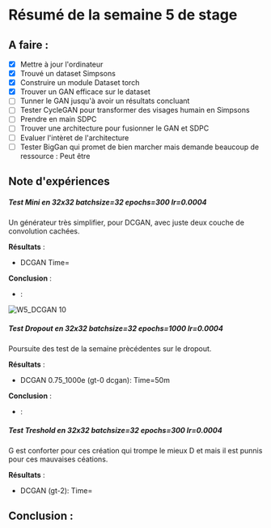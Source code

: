 # Résumé de la semaine 5 de stage


## A faire :

- [x]  Mettre à jour l'ordinateur
- [x]  Trouvé un dataset Simpsons
- [x]  Construire un module Dataset torch
- [x]  Trouver un GAN efficace sur le dataset
- [ ] Tunner le GAN jusqu'à avoir un résultats concluant
- [ ] Tester CycleGAN pour transformer des visages humain en Simpsons
- [ ] Prendre en main SDPC
- [ ] Trouver une architecture pour fusionner le GAN et SDPC
- [ ] Evaluer l'intèret de l'architecture
- [ ] Tester BigGan qui promet de bien marcher mais demande beaucoup de ressource : Peut être

## Note d'expériences

##### Test Mini en 32x32 batchsize=32 epochs=300 lr=0.0004
Un générateur très simplifier, pour DCGAN, avec juste deux couche de convolution cachées.

__Résultats__ :
  - DCGAN 
		Time=
		
__Conclusion__ :
  - :
    
![W5_DCGAN 10](W5_mini_dcgan/kenel3/10.png "Mini DCGAN early kernel 3")
  
##### Test Dropout en 32x32 batchsize=32 epochs=1000 lr=0.0004
Poursuite des test de la semaine prècédentes sur le dropout.

__Résultats__ :
  - DCGAN 0.75_1000e (gt-0 dcgan): 
		Time=50m
		
__Conclusion__ :
  - :

##### Test Treshold en 32x32 batchsize=32 epochs=300 lr=0.0004
G est conforter pour ces création qui trompe le mieux D et mais il est punnis pour ces mauvaises céations. 

__Résultats__ :
  - DCGAN (gt-2): 
		Time=
		
__Conclusion__ :
  -
  

